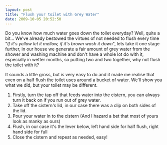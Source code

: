 ```yaml
---
layout: post
title: "Flush your toilet with Grey Water"
date: 2009-10-05 20:52:50
---
```


Do you know how much water goes down the toilet everyday? Well, quite a bit... We've already bestowed the virtues of not needed to flush every time "*If it's yellow let it mellow, if it's brown wash it down*", lets take it one stage further, in our house we generate a fair amount of grey water from the shower and washing machine and don't have a whole lot do with it, especially in wetter months, so putting two and two together, why not flush the toilet with it?

It sounds a little gross, but is very easy to do and it made me realise that even on a half flush the toilet uses around a bucket of water. We'll show you what we did, but your toilet may be different.

1.  Firstly, turn the tap off that feeds water into the cistern, you can always turn it back on if you run out of grey water.
2.  Take off the cistern's lid, in our case there was a clip on both sides of the lid.
3.  Pour your water in to the cistern (And I hazard a bet that most of yours look as manky as ours)
4.  Flush, in our case it's the lever below, left hand side for half flush, right hand side for full
5.  Close the cistern and repeat as needed, easy!